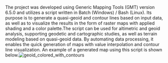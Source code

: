 The project was developed using Generic Mapping Tools (GMT) version 6.5.0 and utilizes a script written in Batch (Windows) / Bash (Linux). Its purpose is to generate a quasi-geoid and contour lines based on input data, as well as to visualize the results in the form of raster maps with applied shading and a color palette.The script can be used for altimetric and geoid analysis, supporting geodetic and cartographic studies, as well as terrain modeling based on quasi-geoid data. By automating data processing, it enables the quick generation of maps with value interpolation and contour line visualization. An example of a generated map using this script is shown below.![geoid_colored_with_contours](https://github.com/user-attachments/assets/e25ef9b5-19a3-4345-80cb-7b06c5814d0c)
